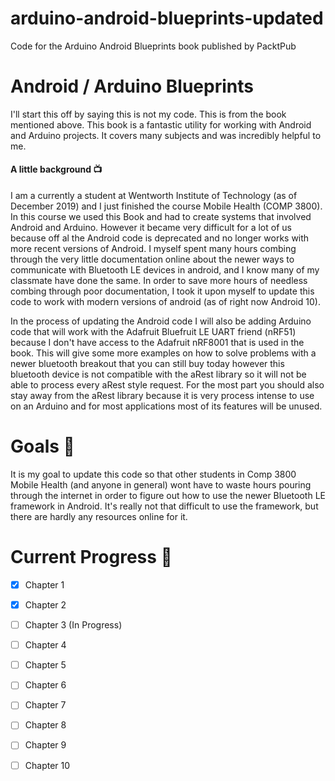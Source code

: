 arduino-android-blueprints-updated
==========================

Code for the Arduino Android Blueprints book published by PacktPub

# Android / Arduino Blueprints

I'll start this off by saying this is not my code. This is from the book 
mentioned above. This book is a fantastic utility for working with
 Android and Arduino projects. It covers many subjects and was 
 incredibly helpful to me. 

#### A little background 📺
I am a currently a student at Wentworth Institute of Technology (as of 
December 2019) and I just finished the course Mobile Health 
(COMP 3800). In this course we used this Book and had to create systems 
that involved Android and Arduino. However it became very difficult for 
a lot of us because off al the Android code is deprecated and no longer 
works with more recent versions of Android. I myself spent many hours 
combing through the very little documentation online about the newer 
ways to communicate with Bluetooth LE devices in android, and I know 
many of my classmate have done the same. In order to save more hours of 
needless combing through poor documentation, I took it upon myself to 
update this code to work with modern versions of android (as of right 
now Android 10).

In the process of updating the Android code I will also be adding Arduino
code that will work with the Adafruit Bluefruit LE UART friend (nRF51) 
because I don't have access to the Adafruit nRF8001 that is used in the 
book. This will give some more examples on how to solve problems with a 
newer bluetooth breakout that you can still buy today however this 
bluetooth device is not compatible with the aRest library so it will not 
be able to process every aRest style request. For the most part you should 
also stay away from the aRest library because it is very process intense to 
use on an Arduino and for most applications most of its features will be unused.

# Goals 🥅
It is my goal to update this code so that other students in Comp 3800 Mobile Health (and anyone in 
general) wont have to waste hours pouring through the internet in order to figure out how to use 
the newer Bluetooth LE framework in Android. It's really not that difficult to use the framework, 
but there are hardly any resources online for it. 


# Current Progress 📲

- [x] Chapter 1
- [x] Chapter 2
- [ ] Chapter 3 (In Progress)
- [ ] Chapter 4
- [ ] Chapter 5
- [ ] Chapter 6
- [ ] Chapter 7
- [ ] Chapter 8
- [ ] Chapter 9
- [ ] Chapter 10

